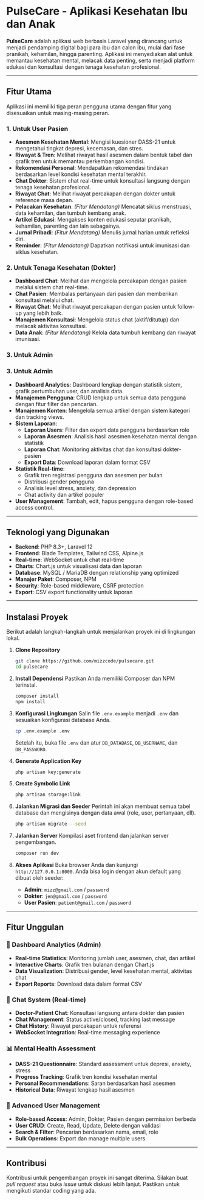 # PulseCare - Aplikasi Kesehatan Ibu dan Anak

**PulseCare** adalah aplikasi web berbasis Laravel yang dirancang untuk menjadi pendamping digital bagi para ibu dan calon ibu, mulai dari fase pranikah, kehamilan, hingga parenting. Aplikasi ini menyediakan alat untuk memantau kesehatan mental, melacak data penting, serta menjadi platform edukasi dan konsultasi dengan tenaga kesehatan profesional.

---

## Fitur Utama

Aplikasi ini memiliki tiga peran pengguna utama dengan fitur yang disesuaikan untuk masing-masing peran.

### 1. Untuk User Pasien

- **Asesmen Kesehatan Mental**: Mengisi kuesioner DASS-21 untuk mengetahui tingkat depresi, kecemasan, dan stres.
- **Riwayat & Tren**: Melihat riwayat hasil asesmen dalam bentuk tabel dan grafik tren untuk memantau perkembangan kondisi.
- **Rekomendasi Personal**: Mendapatkan rekomendasi tindakan berdasarkan level kondisi kesehatan mental terakhir.
- **Chat Dokter**: Sistem chat real-time untuk konsultasi langsung dengan tenaga kesehatan profesional.
- **Riwayat Chat**: Melihat riwayat percakapan dengan dokter untuk reference masa depan.
- **Pelacakan Kesehatan**: _(Fitur Mendatang)_ Mencatat siklus menstruasi, data kehamilan, dan tumbuh kembang anak.
- **Artikel Edukasi**: Mengakses konten edukasi seputar pranikah, kehamilan, parenting dan lain sebagainya.
- **Jurnal Pribadi**: _(Fitur Mendatang)_ Menulis jurnal harian untuk refleksi diri.
- **Reminder**: _(Fitur Mendatang)_ Dapatkan notifikasi untuk imunisasi dan siklus kesehatan.

### 2. Untuk Tenaga Kesehatan (Dokter)

- **Dashboard Chat**: Melihat dan mengelola percakapan dengan pasien melalui sistem chat real-time.
- **Chat Pasien**: Membalas pertanyaan dari pasien dan memberikan konsultasi melalui chat.
- **Riwayat Chat**: Melihat riwayat percakapan dengan pasien untuk follow-up yang lebih baik.
- **Manajemen Konsultasi**: Mengelola status chat (aktif/ditutup) dan melacak aktivitas konsultasi.
- **Data Anak**: _(Fitur Mendatang)_ Kelola data tumbuh kembang dan riwayat imunisasi.

### 3. Untuk Admin

### 3. Untuk Admin

- **Dashboard Analytics**: Dashboard lengkap dengan statistik sistem, grafik pertumbuhan user, dan analisis data.
- **Manajemen Pengguna**: CRUD lengkap untuk semua data pengguna dengan fitur filter dan pencarian.
- **Manajemen Konten**: Mengelola semua artikel dengan sistem kategori dan tracking views.
- **Sistem Laporan**:
    - **Laporan Users**: Filter dan export data pengguna berdasarkan role
    - **Laporan Asesmen**: Analisis hasil asesmen kesehatan mental dengan statistik
    - **Laporan Chat**: Monitoring aktivitas chat dan konsultasi dokter-pasien
    - **Export Data**: Download laporan dalam format CSV
- **Statistik Real-time**:
    - Grafik tren registrasi pengguna dan asesmen per bulan
    - Distribusi gender pengguna
    - Analisis level stress, anxiety, dan depression
    - Chat activity dan artikel populer
- **User Management**: Tambah, edit, hapus pengguna dengan role-based access control.

---

## Teknologi yang Digunakan

- **Backend**: PHP 8.3+, Laravel 12
- **Frontend**: Blade Templates, Tailwind CSS, Alpine.js
- **Real-time**: WebSocket untuk chat real-time
- **Charts**: Chart.js untuk visualisasi data dan laporan
- **Database**: MySQL / MariaDB dengan relationship yang optimized
- **Manajer Paket**: Composer, NPM
- **Security**: Role-based middleware, CSRF protection
- **Export**: CSV export functionality untuk laporan

---

## Instalasi Proyek

Berikut adalah langkah-langkah untuk menjalankan proyek ini di lingkungan lokal.

1.  **Clone Repository**

    ```bash
    git clone https://github.com/mizzcode/pulsecare.git
    cd pulsecare
    ```

2.  **Install Dependensi**
    Pastikan Anda memiliki Composer dan NPM terinstal.

    ```bash
    composer install
    npm install
    ```

3.  **Konfigurasi Lingkungan**
    Salin file `.env.example` menjadi `.env` dan sesuaikan konfigurasi database Anda.

    ```bash
    cp .env.example .env
    ```

    Setelah itu, buka file `.env` dan atur `DB_DATABASE`, `DB_USERNAME`, dan `DB_PASSWORD`.

4.  **Generate Application Key**
    ```bash
    php artisan key:generate
    ```
5.  **Create Symbolic Link**

    ```bash
    php artisan storage:link
    ```

6.  **Jalankan Migrasi dan Seeder**
    Perintah ini akan membuat semua tabel database dan mengisinya dengan data awal (role, user, pertanyaan, dll).

    ```bash
    php artisan migrate --seed
    ```

7.  **Jalankan Server**
    Kompilasi aset frontend dan jalankan server pengembangan.
    ```bash
    composer run dev
    ```
8.  **Akses Aplikasi**
    Buka browser Anda dan kunjungi `http://127.0.0.1:8000`. Anda bisa login dengan akun default yang dibuat oleh seeder:
    - **Admin**: `mizz@gmail.com` / `password`
    - **Dokter**: `jen@gmail.com` / `password`
    - **User Pasien**: `patient@gmail.com` / `password`

---

## Fitur Unggulan

### 🎯 Dashboard Analytics (Admin)

- **Real-time Statistics**: Monitoring jumlah user, asesmen, chat, dan artikel
- **Interactive Charts**: Grafik tren bulanan dengan Chart.js
- **Data Visualization**: Distribusi gender, level kesehatan mental, aktivitas chat
- **Export Reports**: Download data dalam format CSV

### 💬 Chat System (Real-time)

- **Doctor-Patient Chat**: Konsultasi langsung antara dokter dan pasien
- **Chat Management**: Status active/closed, tracking last message
- **Chat History**: Riwayat percakapan untuk referensi
- **WebSocket Integration**: Real-time messaging experience

### 📊 Mental Health Assessment

- **DASS-21 Questionnaire**: Standard assessment untuk depresi, anxiety, stress
- **Progress Tracking**: Grafik tren kondisi kesehatan mental
- **Personal Recommendations**: Saran berdasarkan hasil asesmen
- **Historical Data**: Riwayat lengkap hasil asesmen

### 🔐 Advanced User Management

- **Role-based Access**: Admin, Dokter, Pasien dengan permission berbeda
- **User CRUD**: Create, Read, Update, Delete dengan validasi
- **Search & Filter**: Pencarian berdasarkan nama, email, role
- **Bulk Operations**: Export dan manage multiple users

---

## Kontribusi

Kontribusi untuk pengembangan proyek ini sangat diterima. Silakan buat _pull request_ atau buka _issue_ untuk diskusi lebih lanjut. Pastikan untuk mengikuti standar coding yang ada.
